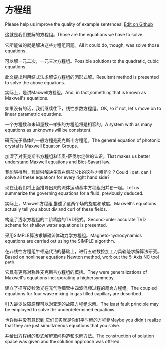 # 方程组

Please help us improve the quality of example sentences! [Edit on Github](https://github.com/jiyushe/jiyu-example-sentence-source/blob/main/chinese/fangchengzu.md)

<p><span class="chinese">这就是我们要解的方程组。</span><span class="english">Those are the equations we have to solve.</span></p>

<p><span class="chinese">它所能做的就是解决这些方程组问题。</span><span class="english">All it could do, though, was solve those equations.</span></p>

<p><span class="chinese">可以解一元二次，一元三次方程组。</span><span class="english">Possible solutions to the quadratic, cubic equations.</span></p>

<p><span class="chinese">此文提出利用结式法求解该方程组的闭形式解。</span><span class="english">Resultant method is presented to solve the above equations.</span></p>

<p><span class="chinese">实际上，是讲Maxwell方程组。</span><span class="english">And, in fact,something that is known as Maxwell's equations.</span></p>

<p><span class="chinese">如果没有的话，我们继续往下，线性参数方程组。</span><span class="english">OK, so if not, let's move on to linear parametric equations.</span></p>

<p><span class="chinese">一个方程数和未知量数一样多的方程组将是相容的。</span><span class="english">A system with as many equations as unknowns will be consistent.</span></p>

<p><span class="chinese">研究光子晶体的一般方程是麦克斯韦方程组。</span><span class="english">The general equation of photonic crystal is Maxwell Equation Groups.</span></p>

<p><span class="chinese">加深了对麦克斯韦方程组和毕奥-萨伐尔定律的认识。</span><span class="english">That makes us better understand Maxwell equations and Biot-Savart law.</span></p>

<p><span class="chinese">我能够得到，我能够解决任意右侧部分b的这些方程组么？</span><span class="english">Could I get, can I solve all these equations for every right hand side?</span></p>

<p><span class="chinese">现在让我们将上面推导出来的流体运动基本方程组归并在一起。</span><span class="english">Let us summarize the governing equations for a fluid, previously deduced.</span></p>

<p><span class="chinese">实际上，Maxwell方程组,描述了这两个场的旋度和散度。</span><span class="english">Maxwell's equations actually tell you about div and curl of these fields.</span></p>

<p><span class="chinese">构造了浅水方程组的二阶精度的TVD格式。</span><span class="english">Second-order accurate TVD scheme for shallow water equations is presented.</span></p>

<p><span class="chinese">采用SIMPLE算法求解磁流体动力学方程组。</span><span class="english">Magneto-hydrodynamics equations are carried out using the SIMPLE algorithm.</span></p>

<p><span class="chinese">在非线性方程组牛顿迭代法的基础上，进行五轴数控加工刀具轨迹求解算法研究。</span><span class="english">Based on nonlinear equations Newton method, work out the 5-Axis NC tool path.</span></p>

<p><span class="chinese">它具有更高对称性麦克斯韦方程组的概括。</span><span class="english">They were generalizations of Maxwell's equations incorporating a highersymmetry.</span></p>

<p><span class="chinese">建立了描写皮秒激光在充气毛细管中四波混频过程的耦合方程组。</span><span class="english">The coupled equations for four wave mixing in gas filled capillary are described.</span></p>

<p><span class="chinese">引入最少故障原理可以对亚定的故障方程组求解。</span><span class="english">The least fault principle may be employed to solve the underdetermined equations.</span></p>

<p><span class="chinese">也许你并没有意识到,它们其实就是你们平时解的方程组</span><span class="english">Maybe you didn't realize that they are just simultaneous equations that you solve.</span></p>

<p><span class="chinese">并给出方程组的形式解解空间构造和求解方法。</span><span class="english">The construction of solution space was given and the solution approach was offered.</span></p>

